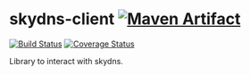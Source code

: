# skydns-client [![Maven Artifact](https://img.shields.io/maven-central/v/net.anshulverma.skydns/skydns-client.svg)](http://search.maven.org/#artifactdetails%7Cnet.anshulverma.skydns%7Cskydns-client%7C0.0.2%7Cjar)


[![Build Status](https://travis-ci.org/anshulverma/skydns-client.svg?branch=master)](https://travis-ci.org/anshulverma/skydns-client)
[![Coverage Status](https://coveralls.io/repos/anshulverma/skydns-client/badge.svg?branch=master&service=github)](https://coveralls.io/github/anshulverma/skydns-client?branch=master)

Library to interact with skydns.
